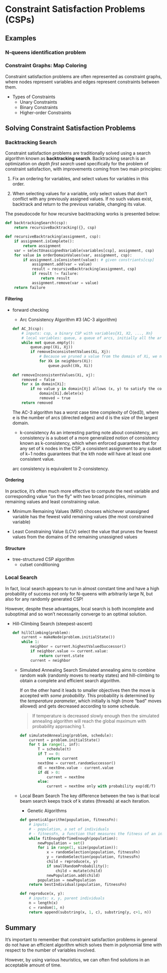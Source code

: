 # Constraint Satisfaction Problems (CSPs)

## Examples

### N-queens identification problem

### Constraint Graphs: Map Coloring
Constraint satisfaction problems are often represented as constraint graphs, where nodes represent variables and edges represent constraints between them.
- Types of Constraints
    - Unary Constraints
    - Binary Constraints
    - Higher-order Constraints

## Solving Constraint Satisfaction Problems
### Backtracking Search
Constraint satisfaction problems are traditionally solved using a search algorithm known as **backtracking search**. Backtracking search is an optimization on *depth first search* used specifically for the problem of constraint satisfaction, with improvements coming from two main principles:
1. Fix an ordering for variables, and select values for variables in this order.

2. When selecting values for a variable, only select values that don’t conflict with any previously assigned values. If no such values exist, backtrack and return to the previous variable, changing its value.

The pseudocode for how recursive backtracking works is presented below:

```python
def backtrackingSearch(csp):
    return recursiveBacktracking({}, csp)

def recursiveBacktracking(assignment, csp):
    if assignment.isComplete():
        return assignment
    var = selectUnassignedVariable(variables[csp], assignment, csp)
    for value in orderDomainValues(var, assignment, csp):
        if assignment.isConsistent(value): # given constriants[csp]
            assignment.add(var = value)
            result = recursiveBacktracking(assignment, csp)
            if result != failure:
                return result
            assignment.remove(var = value)
    return failure
```

#### Filtering
- forward checking
    - Arc Consistency Algorithm #3 (AC-3 algorithm)
    ```python
    def AC_3(csp):
        # inputs: csp, a binary CSP with variables{X1, X2, ..., Xn}
        # local variables: queue, a queue of arcs, initially all the arcs in csp
        while not queue.empty():
            queue.pop((Xi, Xj))
            if removeInconsistentValues(Xi, Xj):
                # Because we pruned a value from the domain of Xi, we need to enqueue all arcs with Xi at the head
                for Xk in neighbors(Xi):
                    queue.push((Xk, Xi))
                    
    def removeInconsistentValues(Xi, xj):
        removed = false
        for x in domain[Xi]:
            if no value y in domain[Xj] allows (x, y) to satisfy the constraint Xi <-> Xj:
                domain[Xi].delete(x)
                removed = true
        return removed
    ```
    The AC-3 algorithm has a worst case time complexity of O(ed3), where e is the number of arcs (directed edges) and d is the size of the largest domain.

    - k-consistency
    As an interesting parting note about consistency, arc consistency is a subset of a more generalized notion of consistency known as k-consistency, which when enforced guarantees that for any set of k nodes in the CSP, a consistent assignment to any subset of k−1 nodes guarantees that the kth node will have at least one consistent value.

    arc consistency is equivalent to 2-consistency.

#### Ordering
In practice, it’s often much more effective to compute the next variable and corresponding value "on the fly" with two broad principles, minimum remaining values and least constraining value.

- Minimum Remaining Values (MRV)
chooses whichever unassigned variable has the fewest valid remaining values (the most constrained variable)

- Least Constraining Value (LCV)
select the value that prunes the fewest values from the domains of the remaining unassigned values

#### Structure
- tree-structured CSP algorithm
    - cutset conditioning


### Local Search
In fact, local search appears to run in almost constant time and have a high probability of success not only for N-queens with arbitrarily large N, but also for any randomly generated CSP! 

However, despite these advantages, local search is both incomplete and suboptimal and so won’t necessarily converge to an optimal solution.

- Hill-Climbing Search (steepest-ascent)
    ```python
    def hillClimbing(problem):
        current = makeNode(problem.initialState())
        while 1:
            neighbor = current.highestValuedSuccessor()
            if neighbor.value <= current.value:
                return current.state
            current = neighbor
    ```

    - Simulated Annealing Search
        Simulated annealing aims to combine random walk (randomly moves to nearby states) and hill-climbing to obtain a complete and efficient search algorithm.

        If on the other hand it leads to smaller objectives then the move is accepted with *some probability*. This probability is determined by the *temperature parameter*, which initially is high (more “bad" moves allowed) and gets decreased according to some schedule. 
        > If temperature is decreased slowly enough then the simulated annealing algorithm will reach the global maximum with probability approaching 1.

        ```python
        def simulatedAnnealing(problem, schedule):
            current = problem.initialState()
            for t in range(1, inf):
                T = schedule(t)
                if T == 0:
                    return current
                nextOne = current.randomSuccessor()
                dE = nextOne.value - current.value
                if dE > 0:
                    current = nextOne
                else:
                    current = nextOne only with probability exp(dE/T)
        ```

    - Local Beam Search
        The key difference between the two is that local beam search keeps track of k states (threads) at each iteration.

        - Genetic Algorithms
        ```python
        def geneticAlgorithm(population, fitnessFn):
            # inputs:
            # - population, a set of individuals
            # - fitnessFn, a function that measures the fitness of an individual
            while fitEnoughOrTimeEnough(population):
                newPopulation = set()
                for i in range(1, size(population)):
                    x = randomSelection(population, fitnessFn)
                    y = randomSelection(population, fitnessFn)
                    child = reproduce(x, y)
                    if smallRandomProbability():
                        child = mutate(child)
                    newPopulation.add(child)
                population = newPopulation
            return bestIndividual(population, fitnessFn)

        def reproduce(x, y):
            # inputs: x, y, parent individuals
            n = length(x)
            c = random(1, n)
            return append(substring(x, 1, c), substring(y, c+1, n))
        ```
## Summary
It’s important to remember that constraint satisfaction problems in general do not have an efficient algorithm which solves them in polynomial time with respect to the number of variables involved.

However, by using various heuristics, we can often find solutions in an acceptable amount of time.
